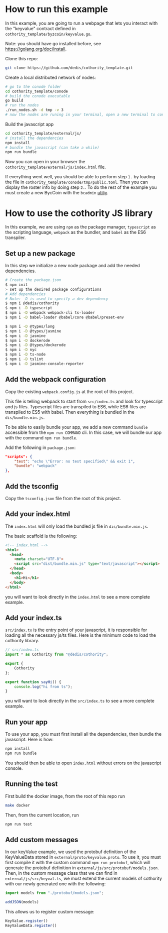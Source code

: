 # How to run this example

In this example, you are going to run a webpage that lets you interact with the
"keyvalue" contract defined in `cothority_template/byzcoin/keyvalue.go`.

Note: you should have go installed before, see https://golang.org/doc/install.

Clone this repo:

```bash
git clone https://github.com/dedis/cothority_template.git
```

Create a local distributed network of nodes:

```bash
# go to the conode folder
cd cothority_template/conode
# build the conode executable
go build
# run the nodes
./run_nodes.sh -d tmp -v 3
# now the nodes are runing in your terminal, open a new terminal to continue
```

Build the javascript app

```bash
cd cothority_template/external/js/
# install the dependencies
npm install
# bundle the javascript (can take a while)
npm run bundle
```

Now you can open in your browser the `cothority_template/external/js/index.html`
file.

If everything went well, you should be able to perform step `1.` by loading the
file in `cothority_template/conode/tmp/public.toml`. Then you can display the
roster info by doing step `2.`. To do the rest of the example you must create a
new BycCoin with the `bcadmin`
[utiliy](https://github.com/dedis/cothority/tree/master/byzcoin/bcadmin).

# How to use the cothority JS library

In this example, we are using `npm` as the package manager, `typescript` as the
scripting language, `webpack` as the bundler, and `babel` as the ES6 transpiler.

## Set up a new package

In this step we initialize a new node package and add the needed dependencies.

```bash
# Create the package.json
$ npm init
> set up the desired package configurations
# Add dependencies
# Note: -D is used to specify a dev dependency
$ npm i @dedis/cothority
$ npm i -D typescript
$ npm i -D webpack webpack-cli ts-loader
$ npm i -D babel-loader @babel/core @babel/preset-env

$ npm i -D @types/long  
$ npm i -D @types/jasmine 
$ npm i -D jasmine  
$ npm i -D dockerode   
$ npm i -D @types/dockerode  
$ npm i -D nyc  
$ npm i -D ts-node
$ npm i -D tslint
$ npm i -D jasmine-console-reporter
```

## Add the webpack configuration

Copy the existing `webpack.config.js` at the root of this project.

This file is telling webpack to start from `src/index.ts` and look for
typescript and js files. Typescript files are transpiled to ES6, while ES6 files
are transpiled to ES5 with babel. Then everything is bundled in the
`dis/bundle.min.js`.

To be able to easily bundle your app, we add a new command `bundle` accessible
from the `npm run COMMAND` cli. In this case, we will bundle our app with the
command `npm run bundle`.

Add the following in `package.json`:

```json
"scripts": {
    "test": "echo \"Error: no test specified\" && exit 1",
    "bundle": "webpack"
},
```

## Add the tsconfig

Copy the `tsconfig.json` file from the root of this project.

## Add your index.html

The `index.html` will only load the bundled js file in `dis/bundle.min.js`.

The basic scaffold is the following:

```html
<!-- index.html -->
<html>
  <head>
    <meta charset="UTF-8">
    <script src="dist/bundle.min.js" type="text/javascript"></script>
  </head>
  <body>
    <h1>Hi</h1>
  </body>
</html>
```

you will want to look directly in the `index.html` to see a more complete
example.

## Add your index.ts

`src/index.tx` is the entry point of your javascript, it is responsible for loading
all the necessary js/ts files. Here is the minimum code to load the cothority
library.

```ts
// src/index.ts
import * as Cothority from "@dedis/cothority";

export {
    Cothority
};

export function sayHi() {
    console.log("hi from ts");
}
```

you will want to look directly in the `src/index.ts` to see a more complete
example.

## Run your app

To use your app, you must first install all the dependencies, then bundle the
javascript. Here is how:

```bash
npm install
npm run bundle
```

You should then be able to open `index.html` without errors on the javascript
console.

## Running the test

First build the docker image, from the root of this repo run

```bash
make docker
```

Then, from the current location, run

```bash
npm run test
```

## Add custom messages

In our keyValue example, we used the protobuf definition of the KeyValueData
stored in `external/proto/keyvalue.proto`. To use it, you must first compile it
with the custom command `npm run protobuf`, which will generate the protobuf
definition in `external/js/src/protobuf/models.json`. Then, in the custom
message class that we can find in `external/js/src/keyval.ts`, we must extend
the current models of cothority with our newly generated one with the following:

```js
import models from "./protobuf/models.json";

addJSON(models)
```

This allows us to register custom message:

```js
KeyValue.register()
KeyValueData.register()
```
